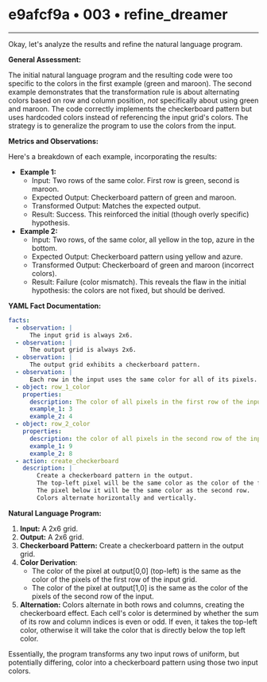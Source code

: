 # e9afcf9a • 003 • refine_dreamer

---
Okay, let's analyze the results and refine the natural language program.

**General Assessment:**

The initial natural language program and the resulting code were too specific to the colors in the first example (green and maroon). The second example demonstrates that the transformation rule is about alternating colors based on row and column position, *not* specifically about using green and maroon. The code correctly implements the checkerboard pattern but uses hardcoded colors instead of referencing the input grid's colors. The strategy is to generalize the program to use the colors from the input.

**Metrics and Observations:**

Here's a breakdown of each example, incorporating the results:

*   **Example 1:**
    *   Input: Two rows of the same color. First row is green, second is maroon.
    *   Expected Output: Checkerboard pattern of green and maroon.
    *   Transformed Output: Matches the expected output.
    *   Result: Success. This reinforced the initial (though overly specific) hypothesis.
*   **Example 2:**
    *   Input: Two rows, of the same color, all yellow in the top, azure in the bottom.
    *   Expected Output: Checkerboard pattern using yellow and azure.
    *   Transformed Output: Checkerboard of green and maroon (incorrect colors).
    *   Result: Failure (color mismatch). This reveals the flaw in the initial hypothesis: the colors are not fixed, but should be derived.

**YAML Fact Documentation:**

```yaml
facts:
  - observation: |
      The input grid is always 2x6.
  - observation: |
      The output grid is always 2x6.
  - observation: |
      The output grid exhibits a checkerboard pattern.
  - observation: |
      Each row in the input uses the same color for all of its pixels.
  - object: row_1_color
    properties:
      description: The color of all pixels in the first row of the input
      example_1: 3
      example_2: 4
  - object: row_2_color
    properties:
      description: the color of all pixels in the second row of the input
      example_1: 9
      example_2: 8
  - action: create_checkerboard
    description: |
        Create a checkerboard pattern in the output.
        The top-left pixel will be the same color as the color of the first row.
        The pixel below it will be the same color as the second row.
        Colors alternate horizontally and vertically.
```

**Natural Language Program:**

1.  **Input:** A 2x6 grid.
2.  **Output:** A 2x6 grid.
3.  **Checkerboard Pattern:** Create a checkerboard pattern in the output grid.
4.  **Color Derivation**:
    *   The color of the pixel at output\[0,0] (top-left) is the same as the
        color of the pixels of the first row of the input grid.
    *   The color of the pixel at output\[1,0] is the same as the color of the
        pixels of the second row of the input.
5.  **Alternation:** Colors alternate in both rows and columns, creating the checkerboard effect. Each cell's color is determined by whether the sum of its row and column indices is even or odd. If even, it takes the top-left color, otherwise it will take the color that is directly below the top left color.

Essentially, the program transforms any two input rows of uniform, but
potentially differing, color into a checkerboard pattern using those two input
colors.

